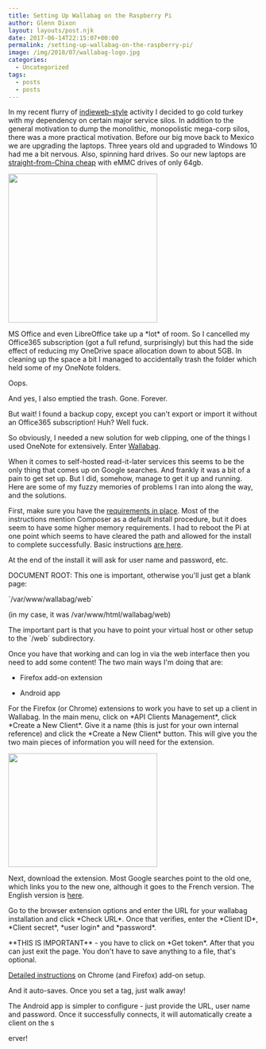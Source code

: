 ```yaml
---
title: Setting Up Wallabag on the Raspberry Pi
author: Glenn Dixon
layout: layouts/post.njk
date: 2017-06-14T22:15:07+00:00
permalink: /setting-up-wallabag-on-the-raspberry-pi/
image: /img/2018/07/wallabag-logo.jpg
categories:
  - Uncategorized
tags:
  - posts
  - posts
---
```

In my recent flurry of [indieweb-style][1] activity I decided to go cold turkey with my dependency on certain major service silos. In addition to the general motivation to dump the monolithic, monopolistic mega-corp silos, there was a more practical motivation. Before our big move back to Mexico we are upgrading the laptops. Three years old and upgraded to Windows 10 had me a bit nervous. Also, spinning hard drives. So our new laptops are [straight-from-China cheap][2] with eMMC drives of only 64gb.

<!-- excerpt -->
<img class="alignnone size-medium wp-image-23" src="/img/2018/07/chuwi-300x300.png" alt="" width="300" height="300" srcset="/img/2018/07/chuwi-300x300.png 300w, /img/2018/07/chuwi-150x150.png 150w, /img/2018/07/chuwi-768x768.png 768w, /img/2018/07/chuwi-100x100.png 100w, /img/2018/07/chuwi.png 1000w" sizes="(max-width: 300px) 100vw, 300px" />

MS Office and even LibreOffice take up a \*lot\* of room. So I cancelled my Office365 subscription (got a full refund, surprisingly) but this had the side effect of reducing my OneDrive space allocation down to about 5GB. In cleaning up the space a bit I managed to accidentally trash the folder which held some of my OneNote folders.

Oops.

And yes, I also emptied the trash. Gone. Forever.

But wait! I found a backup copy, except you can't export or import it without an Office365 subscription! Huh? Well fuck.

So obviously, I needed a new solution for web clipping, one of the things I used OneNote for extensively. Enter [Wallabag][3].

When it comes to self-hosted read-it-later services this seems to be the only thing that comes up on Google searches. And frankly it was a bit of a pain to get set up. But I did, somehow, manage to get it up and running. Here are some of my fuzzy memories of problems I ran into along the way, and the solutions.

First, make sure you have the [requirements in place][4]. Most of the instructions mention Composer as a default install procedure, but it does seem to have some higher memory requirements. I had to reboot the Pi at one point which seems to have cleared the path and allowed for the install to complete successfully. Basic instructions [are here][5].

At the end of the install it will ask for user name and password, etc.

DOCUMENT ROOT: This one is important, otherwise you'll just get a blank page:
  
\`/var/www/wallabag/web\`

(in my case, it was /var/www/html/wallabag/web)

The important part is that you have to point your virtual host or other setup to the \`/web\` subdirectory.

Once you have that working and can log in via the web interface then you need to add some content! The two main ways I'm doing that are:

- Firefox add-on extension
  
- Android app

For the Firefox (or Chrome) extensions to work you have to set up a client in Wallabag. In the main menu, click on \*API Clients Management\*, click \*Create a New Client\*. Give it a name (this is just for your own internal reference) and click the \*Create a New Client\* button. This will give you the two main pieces of information you will need for the extension.

<img class="alignnone size-medium wp-image-34" src="/img/2018/07/wallabag1-300x229.png" alt="" width="300" height="229" srcset="/img/2018/07/wallabag1-300x229.png 300w, /img/2018/07/wallabag1-768x585.png 768w, /img/2018/07/wallabag1.png 873w" sizes="(max-width: 300px) 100vw, 300px" />

Next, download the extension. Most Google searches point to the old one, which links you to the new one, although it goes to the French version. The English version is [here][6].

Go to the browser extension options and enter the URL for your wallabag installation and click \*Check URL\*. Once that verifies, enter the \*Client ID\*, \*Client secret\*, \*user login\* and \*password\*.

\*\*THIS IS IMPORTANT\*\* - you have to click on \*Get token\*. After that you can just exit the page. You don't have to save anything to a file, that's optional.

[Detailed instructions][7] on Chrome (and Firefox) add-on setup.

And it auto-saves. Once you set a tag, just walk away!

The Android app is simpler to configure - just provide the URL, user name and password. Once it successfully connects, it will automatically create a client on the s
  
erver!

 [1]: http://indieweb.org/
 [2]: http://en.chuwi.com/pc.html
 [3]: http://wallabag.org
 [4]: https://doc.wallabag.org/en/admin/installation/requirements.html
 [5]: https://doc.wallabag.org/en/admin/installation/installation.html
 [6]: https://addons.mozilla.org/en-US/firefox/addon/wallabagger/
 [7]: https://wallabag.org/en/news/wallabagger-howto